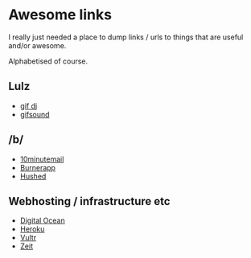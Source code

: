 # Awesome links
I really just needed a place to dump links / urls to things that are useful and/or awesome.

Alphabetised of course.

## Lulz
* [gif dj](http://gif.dj)
* [gifsound](https://gifsound.com)

## /b/
* [10minutemail](https://10minutemail.net/)
* [Burnerapp](https://www.burnerapp.com/)
* [Hushed](https://hushed.com/)

## Webhosting / infrastructure etc
* [Digital Ocean](https://digitalocean.com)
* [Heroku](https://digitalocean.com)
* [Vultr](https://www.vultr.com/)
* [Zeit](https://zeit.co/)
